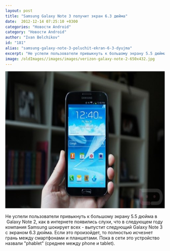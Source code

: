 ```yaml
---
layout: post
title: "Samsung Galaxy Note 3 получит экран 6.3 дюйма"
date:  2012-12-14 07:25:10 +0300
categories: "Новости Android"
category: "Новости Android"
author: "Ivan Belchikov"
id: "181"
alias: "samsung-galaxy-note-3-poluchit-ekran-6-3-dyujma"
excerpt: "Не успели пользователи привыкнуть к большому экрану 5.5 дюйма в  Galaxy Note 2, как в интернете появились слухи, что в следующем году компания Samsung шокирует всех - выпустит следующий Galaxy Note 3 с экраном 6.3 дюйма. Если это произойдет, то полностью исчезнет грань между смартфонами и планшетами. Пока в сети это устройство назвали phablet (среднее между phone и tablet). "
image: /oldImages//images/images/verizon-galaxy-note-2-650x432.jpg
---
```

<img  src="/oldImages/images/images/verizon-galaxy-note-2-650x432.jpg" border="0" alt="" title="verizon galaxy note 2" width="650" height="432" >

Не успели пользователи привыкнуть к большому экрану 5.5 дюйма в  Galaxy Note 2, как в интернете появились слухи, что в следующем году компания Samsung шокирует всех - выпустит следующий Galaxy Note 3 с экраном 6.3 дюйма. Если это произойдет, то полностью исчезнет грань между смартфонами и планшетами. Пока в сети это устройство назвали "phablet" (среднее между phone и tablet). 
